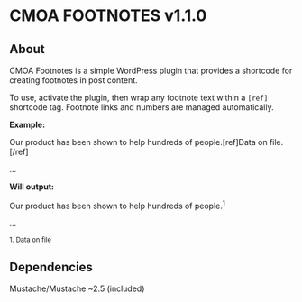 # CMOA FOOTNOTES v1.1.0

## About

CMOA Footnotes is a simple WordPress plugin that provides a shortcode for creating footnotes in post content.

To use, activate the plugin, then wrap any footnote text within a `[ref]` shortcode tag. Footnote links and numbers are managed automatically.

**Example:**

Our product has been shown to help hundreds of people.[ref]Data on file.[/ref]

...

**Will output:**

Our product has been shown to help hundreds of people.<sup>1</sup>

...

<small>1. Data on file</small>

## Dependencies

Mustache/Mustache ~2.5 (included)
